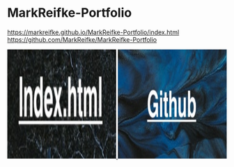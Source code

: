 # MarkReifke-Portfolio

https://markreifke.github.io/MarkReifke-Portfolio/index.html
https://github.com/MarkReifke/MarkReifke-Portfolio


<a href="https://markreifke.github.io/MarkReifke-Portfolio/index.html"><img src="assets/img/indexhtml.jpg" alt="Code-Refractor"
          width="250" height="250"> </a>
<a href="https://github.com/MarkReifke/MarkReifke-Portfolio"><img src="assets/img/github.jpg" alt="Code-Refractor"
          width="250" height="250"> </a>